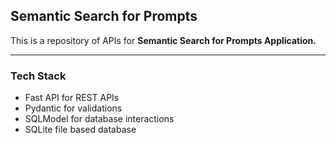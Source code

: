 ## Semantic Search for Prompts

This is a repository of APIs for **Semantic Search for Prompts Application.** 

---

### Tech Stack
- Fast API for REST APIs
- Pydantic for validations
- SQLModel for database interactions
- SQLite file based database